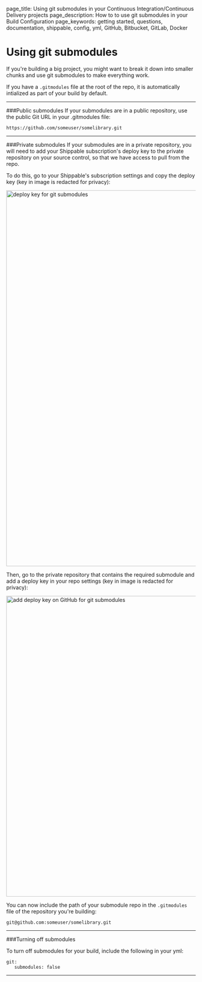 page_title: Using git submodules in your Continuous Integration/Continuous Delivery projects
page_description: How to to use git submodules in your Build Configuration
page_keywords: getting started, questions, documentation, shippable, config, yml, GitHub, Bitbucket, GitLab, Docker


# Using git submodules

If you're building a big project, you might want to break it down into smaller chunks and use git submodules to make everything work. 

If you have a `.gitmodules` file at the root of the repo, it is automatically intialized as part of your build by default.


---

###Public submodules
If your submodules are in a public repository, use the public Git URL in your .gitmodules file:

```
https://github.com/someuser/somelibrary.git
```

---

###Private submodules
If your submodules are in a private repository, you will need to add your Shippable subscription's deploy key to the private repository on your source control, so that we have access to pull from the repo.

To do this, go to your Shippable's subscription settings and copy the deploy key (key in image is redacted for privacy):

<img src="../../images/advancedOptions/deployKey.png" alt="deploy key for git submodules" style="width:1000px;"/>

Then, go to the private repository that contains the required submodule and add a deploy key in your repo settings (key in image is redacted for privacy):

<img src="../../images/advancedOptions/deployKeyGitHub.png" alt="add deploy key on GitHub for git submodules" style="width:800px;"/>

You can now include the path of your submodule repo in the `.gitmodules` file of the repository you're building:

```
git@github.com:someuser/somelibrary.git
```

---

###Turning off submodules

To turn off submodules for your build, include the following in your yml:
```
git:
   submodules: false
```




---
